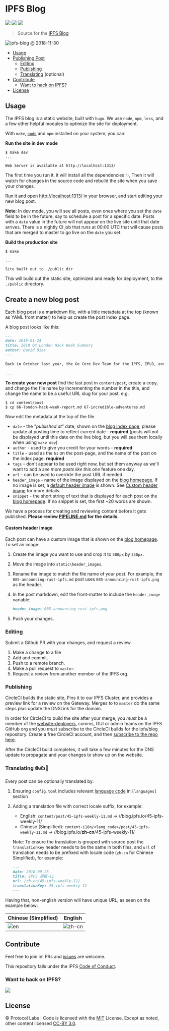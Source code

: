 # IPFS Blog

[![](https://img.shields.io/badge/made%20by-Protocol%20Labs-blue.svg?style=flat-square)](https://protocol.ai)
[![](https://img.shields.io/badge/project-IPFS-blue.svg?style=flat-square)](http://ipfs.io/)
[![](https://img.shields.io/badge/freenode-%23ipfs-blue.svg?style=flat-square)](http://webchat.freenode.net/?channels=%23ipfs)

> Source for the [IPFS Blog](https://blog.ipfs.io)

![ipfs-blog @ 2018-11-30](https://ipfs.io/ipfs/QmYxumHGuNdu8rAwcw6kgc2UU1buJxv7V7uFs17tBx9w3W/ipfs-blog.png)

- [Usage](#usage)
- [Publishing Post](#create-a-new-blog-post)
    - [Editing](#editing)
    - [Publishing](#publishing)
    - [Translating](#translating-%EF%B8%8F) (optional)
- [Contribute](#contribute)
    - [Want to hack on IPFS?](#want-to-hack-on-ipfs)
- [License](#license)


## Usage

The IPFS blog is a static website, built with `hugo`. We use `node`, `npm`, `less`, and a few other helpful modules to optimize the site for deployment.

With `make`, [`node`](http://nodejs.org) and `npm` installed on your system, you can:

**Run the site in dev mode**

```console
$ make dev
...

Web Server is available at http://localhost:1313/
```

The first time you run it, it will install all the dependencies ✨, Then it will watch for changes in the source code and rebuild the site when you save your changes.

Run it and open <http://localhost:1313/> in your browser, and start editing your new blog post.

**Note**: In dev mode, you will see all posts, even ones where you set the `date` field to be in the future, say to schedule a post for a specific date. Posts with a `date` value in the future will not appear on the live site until that date arrives. There is a nightly CI job that runs at 00:00 UTC that will cause posts that are merged to master to go live on the `date` you set.

**Build the production site**

```console
$ make

...

Site built out to ./public dir
```

This will build out the static site, optimized and ready for deployment, to the `./public` directory.

## Create a new blog post

Each blog post is a markdown file, with a little metadata at the top (known as YAML front matter) to help us create the post index page.

A blog post looks like this:

```markdown
---
date: 2019-01-24
title: 2018 Q4 London Hack Week Summary
author: David Dias
---

Back in October last year, the Go Core Dev Team for the IPFS, IPLD, and libp2p projects spent some quality time together.

...
```

**To create your new post** find the last post in `content/post`, create a copy, and change the file name by incrementing the number in the title, and change the name to be a useful URL slug for your post. e.g.

```console
$ cd content/post
$ cp 66-london-hack-week-report.md 67-incredible-adventures.md
```

Now edit the metadata at the top of the file.

- `date` - the "_published at_" date, shown on the [blog index page](https://blog.ipfs.io), please update at posting time to reflect current date - **required** (posts will not be displayed until this date on the live blog, but you will see them locally when using `make dev`)
- `author` - used to give you credit for your words - **required**
- `title` - used as the `h1` on the post-page, and the name of the post on the index page. **required**
- `tags` - don't appear to be used right now, but set them anyway as we'll want to add a _see more posts like this one_ feature one day.
- `url` - can be used to override the post URL if needed.
- `header_image` - name of the image displayed on the [blog homepage](https://blog.ipfs.io/). If no image is set, a [default header image](https://raw.githubusercontent.com/ipfs/blog/blog-picture-list/static/header_images/blog-placeholder.png) is shown. See [Custom header image](#custom-header-image) for more details.
- `snippet` - the short string of text that is displayed for each post on the [blog homepage](https://blog.ipfs.io). If no snippet is set, the first ~20 words are shown.

We have a process for creating and reviewing content before it gets published. **Please review [PIPELINE.md](./PIPELINE.md) for the details.**

#### Custom header image

Each post can have a custom image that is shown on the [blog homepage](https://blog.ipfs.io/). To set an image:

1. Create the image you want to use and crop it to `500px` by `250px`.
1. Move the image into `static\header_images`.
1. Rename the image to match the file name of your post. For example, the `085-announcing-rust-ipfs.md` post uses `085-announcing-rust-ipfs.png` as the header.
1. In the post markdown, edit the front-matter to include the `header_image` variable:

	```markdown
	header_image: 085-announcing-rust-ipfs.png
	```
	
1. Push your changes.

### Editing

Submit a Github PR with your changes, and request a review.

1. Make a change to a file
2. Add and commit.
3. Push to a remote branch.
4. Make a pull request to `master`.
5. Request a review from another member of the IPFS org.

### Publishing

CircleCI builds the static site, Pins it to our IPFS Cluster, and provides a preview link for a review on the Gateway. Merges to to `master` do the same steps plus update the DNSLink for the domain.

In order for CircleCI to build the site after your merge, you *must* be a member of the [website-deployers](https://github.com/orgs/ipfs/teams/website-deployers/members), comms, GUI or admin teams on the IPFS GitHub org and you *must* subscribe to the CircleCI builds for the ipfs/blog repository. Create a free CircleCI account, and then [subscribe to the repo here](https://circleci.com/gh/ipfs/workflows/blog/tree/master).

After the CircleCI build completes, it will take a few minutes for the DNS update to propagate and your changes to show up on the website.

### Translating 🌐✍️🖖

Every post can be optionally translated by:

1. Ensuring `config.toml` includes relevant [language code](http://www.rssboard.org/rss-language-codes) in `[languages]` section
2. Adding a translation file with correct locale suffix, for example:
	- English: `content/post/45-ipfs-weekly-11.md` → //blog.ipfs.io/45-ipfs-weekly-11/
	- Chinese (Simplified): `content-i18n/<lang_code>/post/45-ipfs-weekly-11.md` → //blog.ipfs.io/**zh-cn**/45-ipfs-weekly-11/

	Note: To ensure the translation is grouped with source post the `translationKey` header needs to be the same in both files, and `url` of translation needs to be prefixed with locale code (`zh-cn` for Chinese Simplified), for example:
	```markdown
    ---
    date: 2018-09-25
    title: IPFS 周报-11
    url: /zh-cn/45-ipfs-weekly-11/
    translationKey: 45-ipfs-weekly-11
    ---
	```

Having that, non-english version will have unique URL, as seen on the example below:

| Chinese (Simplified)                                                                                      | English                                                                                                      |
| ----                                                                                                      | ----                                                                                                         |
| ![en](https://user-images.githubusercontent.com/157609/52483815-13a27680-2bb5-11e9-83d5-63a3f0122728.png) | ![zh-cn](https://user-images.githubusercontent.com/157609/52483825-169d6700-2bb5-11e9-94a6-cfde2f82e2b7.png) |


## Contribute

Feel free to join in! PRs and [issues](https://github.com/ipfs/blog/issues) are welcome.

This repository falls under the IPFS [Code of Conduct](https://github.com/ipfs/community/blob/master/code-of-conduct.md).

### Want to hack on IPFS?

[![](https://cdn.rawgit.com/jbenet/contribute-ipfs-gif/master/img/contribute.gif)](https://github.com/ipfs/community/blob/master/CONTRIBUTING.md)

## License

© Protocol Labs | Code is licensed with the [MIT](LICENSE) License. Except as noted, other content licensed [CC-BY 3.0](https://creativecommons.org/licenses/by/3.0/us/).
